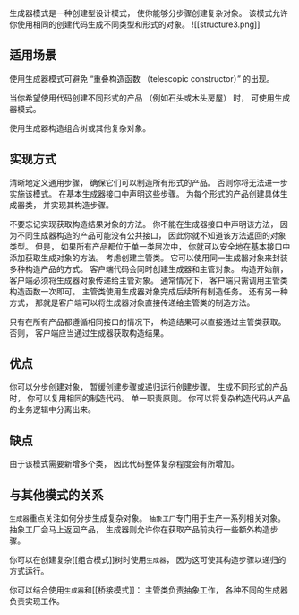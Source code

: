 生成器模式是一种创建型设计模式， 使你能够分步骤创建复杂对象。 该模式允许你使用相同的创建代码生成不同类型和形式的对象。
![[structure3.png]]

## 适用场景
使用生成器模式可避免 “重叠构造函数 （telescopic constructor）” 的出现。

当你希望使用代码创建不同形式的产品 （例如石头或木头房屋） 时， 可使用生成器模式。

使用生成器构造组合树或其他复杂对象。
## 实现方式
清晰地定义通用步骤， 确保它们可以制造所有形式的产品。 否则你将无法进一步实施该模式。
在基本生成器接口中声明这些步骤。
为每个形式的产品创建具体生成器类， 并实现其构造步骤。

不要忘记实现获取构造结果对象的方法。 你不能在生成器接口中声明该方法， 因为不同生成器构造的产品可能没有公共接口， 因此你就不知道该方法返回的对象类型。 但是， 如果所有产品都位于单一类层次中， 你就可以安全地在基本接口中添加获取生成对象的方法。
考虑创建主管类。 它可以使用同一生成器对象来封装多种构造产品的方式。
客户端代码会同时创建生成器和主管对象。 构造开始前， 客户端必须将生成器对象传递给主管对象。 通常情况下， 客户端只需调用主管类构造函数一次即可。 主管类使用生成器对象完成后续所有制造任务。 还有另一种方式， 那就是客户端可以将生成器对象直接传递给主管类的制造方法。

只有在所有产品都遵循相同接口的情况下， 构造结果可以直接通过主管类获取。 否则， 客户端应当通过生成器获取构造结果。
## 优点
你可以分步创建对象， 暂缓创建步骤或递归运行创建步骤。
生成不同形式的产品时， 你可以复用相同的制造代码。
单一职责原则。 你可以将复杂构造代码从产品的业务逻辑中分离出来。
## 缺点
由于该模式需要新增多个类， 因此代码整体复杂程度会有所增加。
## 与其他模式的关系

`生成器`重点关注如何分步生成复杂对象。 `抽象工厂`专门用于生产一系列相关对象。 抽象工厂会马上返回产品， 生成器则允许你在获取产品前执行一些额外构造步骤。

你可以在创建复杂[[组合模式]]树时使用`生成器`， 因为这可使其构造步骤以递归的方式运行。

你可以结合使用`生成器`和[[桥接模式]]： 主管类负责抽象工作， 各种不同的生成器负责实现工作。